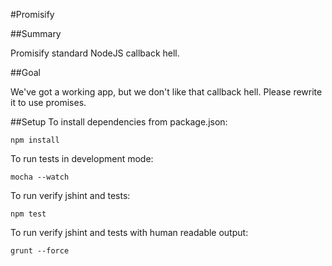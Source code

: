 #Promisify

##Summary

Promisify standard NodeJS callback hell.

##Goal 

We've got a working app, but we don't like that callback hell. Please rewrite it to use promises.

##Setup
To install dependencies from package.json:

    npm install

To run tests in development mode:

    mocha --watch

To run verify jshint and tests:

    npm test

To run verify jshint and tests with human readable output:

    grunt --force
